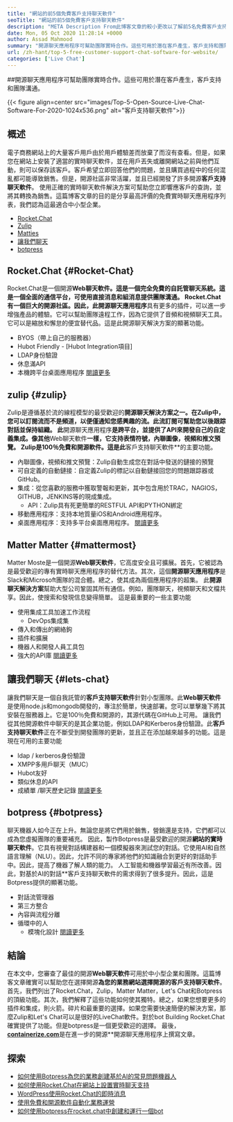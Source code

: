 ```yaml
---
title: "網站的前5個免費客戶支持聊天軟件" 
seoTitle: "網站的前5個免費客戶支持聊天軟件" 
description: "META Description From此博客文章的較小更改以了解前5名免費客戶支持聊天軟件。這些工具促進了您的客戶服務代表並推動銷售。" 
date: Mon, 05 Oct 2020 11:28:14 +0000
author: Assad Mahmood
summary: "開源聊天應用程序可幫助團隊實時合作。這些可用於潛在客戶產生，客戶支持和團隊溝通。" 
url: /zh-hant/top-5-free-customer-support-chat-software-for-website/
categories: ['Live Chat']
---
```


##開源聊天應用程序可幫助團隊實時合作。這些可用於潛在客戶產生，客戶支持和團隊溝通。

{{< figure align=center src="images/Top-5-Open-Source-Live-Chat-Software-For-2020-1024x536.png" alt="客戶支持聊天軟件">}}


## 概述
電子商務網站上的大量客戶用戶由於用戶體驗差而放棄了而沒有查看。但是，如果您在網站上安裝了適當的實時聊天軟件，並在用戶丟失或離開網站之前與他們互動，則可以保存該客戶。客戶希望立即回答他們的問題，並且購買過程中的任何混亂都可能導致銷售。但是，開源社區非常活躍，並且已經開發了許多開源**客戶支持聊天軟件**。
使用正確的實時聊天軟件解決方案可幫助您立即響應客戶的查詢，並將其轉換為銷售。這篇博客文章的目的是分享最高評價的免費實時聊天應用程序列表，我們認為這最適合中小型企業。
  * [Rocket.Chat][1]
  * [Zulip][2]
  * [Matties][3]
  * [讓我們聊天][4]
  * [botpress][5]

## **Rocket.Chat** {#Rocket-Chat}
Rocket.Chat是一個開源**Web聊天軟件。**這是一個完全免費的自託管聊天系統。這是一個全面的通信平台，可使用直接消息和組消息提供團隊溝通。
Rocket.Chat有一個巨大的開源社區。因此，此**開源聊天應用程序**具有更多的插件，可以進一步增強產品的體驗。它可以幫助團隊遠程工作，因為它提供了音頻和視頻聊天工具。它可以是縮放和懈怠的便宜替代品。這是此開源聊天解決方案的顯著功能。
  * BYOS（帶上自己的服務器）
  * Hubot Friendly  -  [Hubot Integration項目]
  * LDAP身份驗證
* 休息滿API
* 本機跨平台桌面應用程序
    [閱讀更多][6]

## **zulip** {#zulip}
Zulip是遵循基於流的線程模型的最受歡迎的**開源聊天解決方案之一。在Zulip中，您可以訂閱流而不是頻道，以便僅通知您感興趣的流。此流訂閱可幫助您以後跟踪對話並保持組織。
此**開源聊天應用程序**是跨平台，並提供了API來開發自己的自定義集成。像其他**Web聊天軟件**一樣，它支持表情符號，內聯圖像，視頻和推文預覽。 Zulip是100％免費和開源軟件。這是此**客戶支持聊天軟件**的主要功能。
* 內聯圖像，視頻和推文預覽：Zulip自動生成您在對話中發送的鏈接的預覽
* 可自定義的自動鏈接：自定義Zulip的標記以自動鏈接回您的問題跟踪器或GitHub。
* 集成：從您喜歡的服務中獲取警報和更新，其中包含用於TRAC，NAGIOS，GITHUB，JENKINS等的現成集成。
  * API：Zulip具有死更簡單的RESTFUL API和PYTHON綁定
* 移動應用程序：支持本地質量iOS和Android應用程序。
* 桌面應用程序：支持多平台桌面應用程序。
    [閱讀更多][7]

## **Matter Matter** {#mattermost}
Matter Moste是一個開源**Web聊天軟件**，它高度安全且可擴展。首先，它被認為是最受歡迎的專有實時聊天應用程序的替代方法。其次，這個**開源聊天應用程序**是Slack和Microsoft團隊的混合體。總之，使其成為兩個應用程序的超集。
此**開源聊天解決方案**幫助大型公司鞏固其所有通信。例如，團隊聊天，視頻聊天和文檔共享。因此，使搜索和發現信息變得簡單。
這是最重要的一些主要功能
* 使用集成工具加速工作流程
  * DevOps集成集
* 傳入和傳出的網絡鉤
* 插件和擴展
* 機器人和開發人員工具包
* 強大的API庫
    [閱讀更多][8]

## **讓我​​們聊天** {#lets-chat}
讓我們聊天是一個自我託管的**客戶支持聊天軟件**針對小型團隊。此**Web聊天軟件**是使用node.js和mongodb開發的，專注於簡單，快速部署。您可以單擊幾下將其安裝在服務器上。它是100％免費和開源的，其源代碼在GitHub上可用。
讓我們從其他開源軟件中聊天的是其企業功能，例如LDAP和Kerberos身份驗證。此**客戶支持聊天軟件**正在不斷受到開發團隊的更新，並且正在添加越來越多的功能。這是現在可用的主要功能
  * ldap / kerberos身份驗證
  * XMPP多用戶聊天（MUC）
  * Hubot友好
* 類似休息的API
* 成績單 /聊天歷史記錄
    [閱讀更多][9]

## **botpress** {#botpress}
聊天機器人如今正在上升。無論您是將它們用於銷售，營銷還是支持，它們都可以成為您虛擬團隊的重要補充。
因此，製作Botpress是最受歡迎的開源**網站的實時聊天軟件**。它具有視覺對話構建器和一個模擬器來測試您的對話。它使用AI和自然語言理解（NLU）。因此，允許不同的專家將他們的知識融合到更好的對話助手中。因此，提高了機器了解人類的能力。
人工智能和機器學習最近有所改善。因此，對基於AI的對話**客戶支持聊天軟件的需求得到了很多提升。因此，這是Botpress提供的顯著功能。
* 對話流管理器
* 第三方整合
* 內容與流程分離
* 循環中的人
  * 模塊化設計
    [閱讀更多][10]

## 結論
在本文中，您審查了最佳的開源**Web聊天軟件**可用於中小型企業和團隊。這篇博客文章確實可以幫助您在選擇開源**為您的業務網站選擇開源的客戶支持聊天軟件**。首先，我們列出了Rocket.Chat，Zulip，Matter Matter，Let's Chat和Botpress的頂級功能。其次，我們解釋了這些功能如何使其獨特。總之，如果您想要更多的插件和集成，則火箭。碎片和最重要的選擇。如果您需要快速簡便的解決方案，那麼Zulip和Let's Chat可以是很好的LiveChat軟件。對於bot Building Rocket.Chat確實提供了功能。但是botpress是一個更受歡迎的選擇。
最後，[**containerize.com**][11]是在進一步的開源**開源聊天應用程序上撰寫文章。

## 探索
  * [如何使用Botpress為您的業務創建基於AI的常見問題機器人][13]
  * [如何使用Rocket.Chat在網站上設置實時聊天支持][14]
  * [WordPress使用Rocket.Chat的即時消息][15]
  * [使用免費和開源軟件自動化業務運營][16]
  * [如何使用botpress在rocket.chat中創建和運行一個bot][17]

  
[1]: #rocket-chat
[2]: #zulip
[3]: #mattermost
[4]: #lets-chat
[5]: #botpress
[6]: https://products.containerize.com/live-chat/rocketchat
[7]: https://products.containerize.com/live-chat/zulip
[8]: https://products.containerize.com/live-chat/mattermost
[9]: https://products.containerize.com/live-chat/lets-chat
[10]: https://products.containerize.com/live-chat/botpress
[11]: https://www.containerize.com/
[12]: https://products.containerize.com/live-chat/
[13]: https://blog.containerize.com/live-chat/how-to-create-an-ai-based-faq-bot-for-your-business-using-botpress/
[14]: https://blog.containerize.com/live-chat/how-to-setup-live-chat-software-on-website-rocket-chat/
[15]: https://blog.containerize.com/blogging/instantly-communicate-with-customers-using-wordpress-and-rocket-chat/
[16]: https://blog.containerize.com/blogging/automate-business-operations-using-open-source-software/
[17]: https://blog.containerize.com/live-chat/how-to-create-and-run-a-bot-in-rocket-chat-using-botpress/
